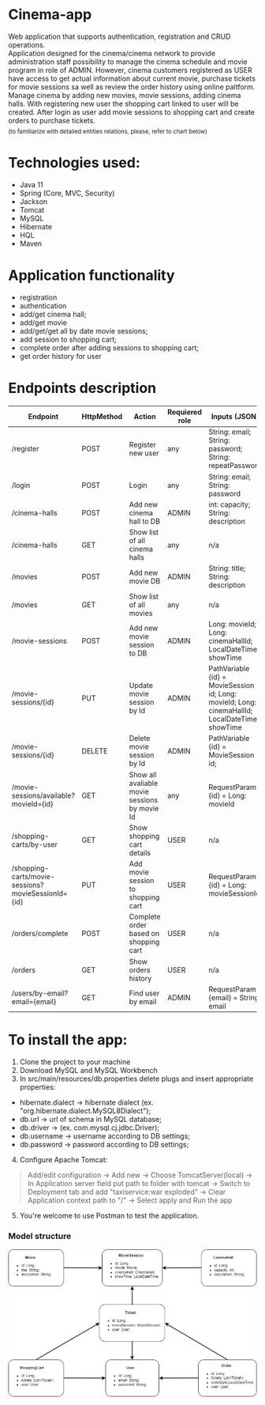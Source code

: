 # Cinema-app

Web application that supports authentication, registration and CRUD operations.<br />
Application designed for the cinema/cinema network to provide administration staff possibility to manage the cinema schedule and movie program in role of ADMIN. 
However, cinema customers registered as USER have access to get actual information about current movie, purchase tickets for movie sessions sa well as review the order history using online paltform. <br />
Manage cinema by adding new movies, movie sessions, adding cinema halls.
With registering new user the shopping cart linked to user will be created. 
After login as user add movie sessions to shopping cart and create orders to purchase tickets. <br />
<sub>(to familiarize with detailed entities relations, please, refer to chart below)
</sub>

# Technologies used:

- Java 11
- Spring (Core, MVC, Security)
- Jackson
- Tomcat
- MySQL
- Hibernate
- HQL
- Maven

# Application functionality

- registration 
- authentication 
- add/get cinema hall;
- add/get movie
- add/get/get all by date movie sessions;
- add session to shopping cart;
- complete order after adding sessions to shopping cart;
- get order history for user

# Endpoints description

| Endpoint        | HttpMethod | Action                        | Requiered role | Inputs (JSON)       |
|-------------------|-----------------|-----------------------------|--------------------|--------------|
| /register          | POST          | Register new user	| any	        | String: email; String: password; String: repeatPassword |
| /login	       | POST          | Login 		| any	        | String: email; String: password |
| /cinema-halls  | POST          | Add new cinema hall to DB | ADMIN    | int: capacity; String: description |
| /cinema-halls  | GET          | Show list of all cinema halls | any    | n/a |
| /movies | POST          | Add new movie DB| ADMIN    | String: title; String: description |
| /movies | GET          | Show list of all movies | any    | n/a |
| /movie-sessions  | POST          | Add new movie session to DB | ADMIN    | Long: movieId; Long: cinemaHallId; LocalDateTime: showTime |
| /movie-sessions/{id}  | PUT          | Update movie session by Id | ADMIN    | PathVariable {id} = MovieSession id; Long: movieId; Long: cinemaHallId; LocalDateTime: showTime |
| /movie-sessions/{id}  | DELETE          | Delete movie session by Id | ADMIN    | PathVariable {id} = MovieSession id; |
| /movie-sessions/available?movieId={id}  | GET | Show all avaliable movie sessions by movie Id | any    | RequestParam {id} = Long: movieId |
| /shopping-carts/by-user  | GET | Show shopping cart details | USER    | n/a |
| /shopping-carts/movie-sessions?movieSessionId={id}  | PUT | Add movie session to shopping cart | USER    | RequestParam {id} = Long: movieSessionId |
| /orders/complete  | POST | Complete order based on shopping cart | USER    | n/a |
| /orders  | GET | Show orders history | USER    | n/a |
| /users/by-email?email={email} | GET | Find user by email | ADMIN    | RequestParam {email} = String: email |

# To install the app:

1) Clone the project to your machine 
2) Download MySQL and MySQL Workbench
3) In src/main/resources/db.properties delete plugs and insert appropriate properties:
- hibernate.dialect &rarr; hibernate dialect (ex. "org.hibernate.dialect.MySQL8Dialect");
- db.url &rarr; url of schema in MySQL database;
- db.driver &rarr; (ex. com.mysql.cj.jdbc.Driver);
- db.username &rarr; username according to DB settings;
- db.password &rarr; password according to DB settings;
4) Configure Apache Tomcat: 
> Add/edit configuration &rarr;
> Add new &rarr;
> Choose TomcatServer(local) &rarr;
> In Application server field put path to folder with tomcat &rarr;
> Switch to Deployment tab and add "taxiservice:war exploded" &rarr;
> Clear Application context path to "/" &rarr;
> Select apply and Run the app 
5) You're welcome to use Postman to test the application.

### Model structure 
![pic](Cinema_relations.png)
